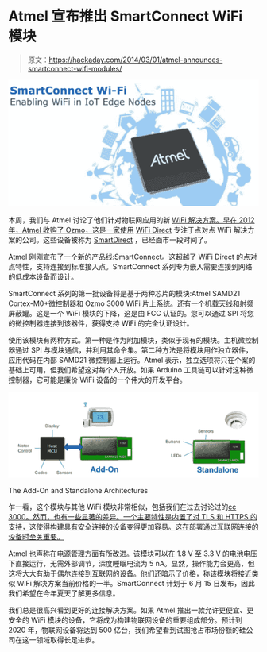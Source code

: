 # Atmel 宣布推出 SmartConnect WiFi 模块

> 原文：<https://hackaday.com/2014/03/01/atmel-announces-smartconnect-wifi-modules/>

[![Atmel SmartConnect](img/b791d39df0ae36e4ff2828516b7ef982.png)](http://hackaday.com/2014/03/01/atmel-announces-smartconnect-wifi-modules/atmel-smartconnect/)

本周，我们与 Atmel 讨论了他们针对物联网应用的新 [WiFi 解决方案。早在 2012 年，Atmel 收购了 Ozmo，这是一家使用](http://atmelcorporation.wordpress.com/2014/02/24/atmels-smartconnect-targets-the-iot/) [WiFi Direct](http://en.wikipedia.org/wiki/Wi-Fi_Direct) 专注于点对点 WiFi 解决方案的公司。这些设备被称为 [SmartDirect](http://www.atmel.ca/products/wireless/wifi/wi-fi_direct.aspx "Atmel SmartDirect") ，已经面市一段时间了。

Atmel 刚刚宣布了一个新的产品线:SmartConnect。这超越了 WiFi Direct 的点对点特性，支持连接到标准接入点。SmartConnect 系列专为嵌入需要连接到网络的低成本设备而设计。

SmartConnect 系列的第一批设备将是基于两种芯片的模块:Atmel SAMD21 Cortex-M0+微控制器和 Ozmo 3000 WiFi 片上系统。还有一个机载天线和射频屏蔽罐。这是一个 WiFi 模块的下降，这是由 FCC 认证的。您可以通过 SPI 将您的微控制器连接到该器件，获得支持 WiFi 的完全认证设计。

使用该模块有两种方式。第一种是作为附加模块，类似于现有的模块。主机微控制器通过 SPI 与模块通信，并利用其命令集。第二种方法是将模块用作独立器件，应用代码在内部 SAMD21 微控制器上运行。Atmel 表示，独立选项将只在个案的基础上可用，但我们希望这对每个人开放。如果 Arduino 工具链可以针对这种微控制器，它可能是廉价 WiFi 设备的一个伟大的开发平台。

[![SmartConnect Architectures](img/173e827dc82f71297e64fa009855a720.png)](http://hackaday.com/2014/03/01/atmel-announces-smartconnect-wifi-modules/atmel-smartconnect-modes/)

The Add-On and Standalone Architectures

乍一看，这个模块与其他 WiFi 模块非常相似，包括我们在过去讨论过的[cc 3000。然而，也有一些显著的差异。一个主要特性是内置了对 TLS 和 HTTPS 的支持，这使得构建具有安全连接的设备变得更加容易。这在部署通过互联网连接的设备时至关重要。](http://hackaday.com/2013/01/12/finally-ti-is-producing-simple-cheap-wifi-modules/ "Finally, TI is producing simple, cheap WiFi modules")

Atmel 也声称在电源管理方面有所改进。该模块可以在 1.8 V 至 3.3 V 的电池电压下直接运行，无需外部调节，深度睡眠电流为 5 nA。显然，操作能力会更高，但这将大大有助于偶尔连接到互联网的设备。他们还暗示了价格，称该模块将接近类似 WiFi 解决方案当前价格的一半。SmartConnect 计划于 6 月 15 日发布，因此我们希望在今年夏天了解更多信息。

我们总是很高兴看到更好的连接解决方案。如果 Atmel 推出一款允许更便宜、更安全的 WiFi 模块的设备，它将成为构建物联网设备的重要组成部分。预计到 2020 年，物联网设备将达到 500 亿台，我们希望看到试图抢占市场份额的硅公司在这一领域取得长足进步。